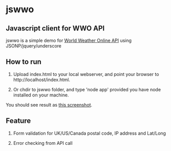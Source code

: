 jswwo
=====================================

Javascript client for WWO API
-----------------------------
jswwo is a simple demo for [World Weather Online API](http://www.worldweatheronline.com/) using JSONP/jquery/underscore

How to run
----------
1. Upload index.html to your local webserver, and point your browser to http://localhost/index.html.

2. Or chdir to jswwo folder, and type 'node app' provided you have node installed on your machine.

You should see result as [this screenshot](https://github.com/michaelben/jswwo/image/screenshot.png).

Feature
-------
1. Form validation for UK/US/Canada postal code, IP address and Lat/Long

2. Error checking from API call
